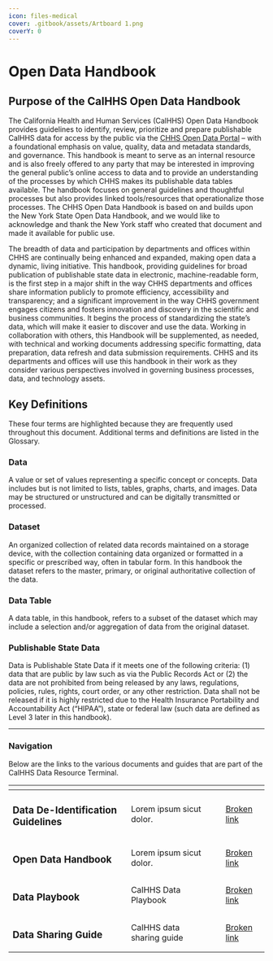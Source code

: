 ```yaml
---
icon: files-medical
cover: .gitbook/assets/Artboard 1.png
coverY: 0
---
```


# Open Data Handbook

## Purpose of the CalHHS Open Data Handbook <a href="#purpose-of-the-chhs-open-data-handbook" id="purpose-of-the-chhs-open-data-handbook"></a>

The California Health and Human Services (CalHHS) Open Data Handbook provides guidelines to identify, review, prioritize and prepare publishable CalHHS data for access by the public via the [CHHS Open Data Portal](https://data.chhs.ca.gov/) – with a foundational emphasis on value, quality, data and metadata standards, and governance. This handbook is meant to serve as an internal resource and is also freely offered to any party that may be interested in improving the general public’s online access to data and to provide an understanding of the processes by which CHHS makes its publishable data tables available. The handbook focuses on general guidelines and thoughtful processes but also provides linked tools/resources that operationalize those processes. The CHHS Open Data Handbook is based on and builds upon the New York State Open Data Handbook, and we would like to acknowledge and thank the New York staff who created that document and made it available for public use.

The breadth of data and participation by departments and offices within CHHS are continually being enhanced and expanded, making open data a dynamic, living initiative. This handbook, providing guidelines for broad publication of publishable state data in electronic, machine-readable form, is the first step in a major shift in the way CHHS departments and offices share information publicly to promote efficiency, accessibility and transparency; and a significant improvement in the way CHHS government engages citizens and fosters innovation and discovery in the scientific and business communities. It begins the process of standardizing the state’s data, which will make it easier to discover and use the data. Working in collaboration with others, this Handbook will be supplemented, as needed, with technical and working documents addressing specific formatting, data preparation, data refresh and data submission requirements. CHHS and its departments and offices will use this handbook in their work as they consider various perspectives involved in governing business processes, data, and technology assets.

## Key Definitions <a href="#key-definitions" id="key-definitions"></a>

These four terms are highlighted because they are frequently used throughout this document. Additional terms and definitions are listed in the Glossary.

### **Data**

A value or set of values representing a specific concept or concepts. Data includes but is not limited to lists, tables, graphs, charts, and images. Data may be structured or unstructured and can be digitally transmitted or processed.

### **Dataset**

An organized collection of related data records maintained on a storage device, with the collection containing data organized or formatted in a specific or prescribed way, often in tabular form. In this handbook the dataset refers to the master, primary, or original authoritative collection of the data.

### **Data Table**

A data table, in this handbook, refers to a subset of the dataset which may include a selection and/or aggregation of data from the original dataset.

### **Publishable State Data**

Data is Publishable State Data if it meets one of the following criteria: (1) data that are public by law such as via the Public Records Act or (2) the data are not prohibited from being released by any laws, regulations, policies, rules, rights, court order, or any other restriction. Data shall not be released if it is highly restricted due to the Health Insurance Portability and Accountability Act (“HIPAA”), state or federal law (such data are defined as Level 3 later in this handbook).

***

### Navigation

Below are the links to the various documents and guides that are part of the CalHHS Data Resource Terminal.

<table data-view="cards"><thead><tr><th></th><th></th><th data-hidden data-card-cover data-type="files"></th><th data-hidden></th><th data-hidden data-card-target data-type="content-ref"></th></tr></thead><tbody><tr><td><h3><strong>Data De-Identification Guidelines</strong></h3></td><td>Lorem ipsum sicut dolor.</td><td></td><td></td><td><a href="broken-reference">Broken link</a></td></tr><tr><td><h3><strong>Open Data Handbook</strong></h3></td><td>Lorem ipsum sicut dolor.</td><td></td><td></td><td><a href="broken-reference">Broken link</a></td></tr><tr><td><h3>Data Playbook</h3></td><td>CalHHS Data Playbook</td><td></td><td></td><td><a href="broken-reference">Broken link</a></td></tr><tr><td><h3>Data Sharing Guide</h3></td><td>CalHHS data sharing guide</td><td></td><td></td><td><a href="broken-reference">Broken link</a></td></tr></tbody></table>

